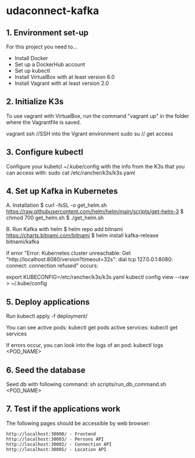 # udaconnect-kafka

## 1. Environment set-up

For this project you need to...

- Install Docker
- Set up a DockerHub account
- Set up kubectl
- Install VirtualBox with at least version 6.0
- Install Vagrant with at least version 2.0

## 2. Initialize K3s

To use vagrant with VirtualBox, run the command "vagrant up" in the folder where the Vagrantfile is saved.
 
 vagrant ssh //SSH into the Vgrant environment
 sudo su // get access

## 3. Configure kubectl

Configure your kubetcl ~/.kube/config with the info from the K3s that you can access with:
sudo cat /etc/rancher/k3s/k3s.yaml

## 4. Set up Kafka in Kubernetes

A. Installation
$ curl -fsSL -o get_helm.sh https://raw.githubusercontent.com/helm/helm/main/scripts/get-helm-3
$ chmod 700 get_helm.sh
$ ./get_helm.sh

B. Run Kafka with helm
$ helm repo add bitnami https://charts.bitnami.com/bitnami
$ helm install kafka-release bitnami/kafka

If error "Error: Kubernetes cluster unreachable: Get "http://localhost:8080/version?timeout=32s": dial tcp 127.0.0.1:8080: 
connect: connection refused" occurs:

export KUBECONFIG=/etc/rancher/k3s/k3s.yaml
kubectl config view --raw > ~/.kube/config

## 5. Deploy applications

Run kubectl apply -f deployment/

You can see active pods: kubectl get pods
active services: kubectl get services

If errors occur, you can look into the logs of an pod: kubectl logs <POD_NAME>

## 6. Seed the database

Seed db with following command: sh scripts/run_db_command.sh <POD_NAME>

## 7. Test if the applications work

The following pages should be accessible by web browser:

    http://localhost:30000/ - Frontend
    http://localhost:30003/ - Persons API
    http://localhost:30002/ - Connection API
    http://localhost:30005/ - Location API
    
